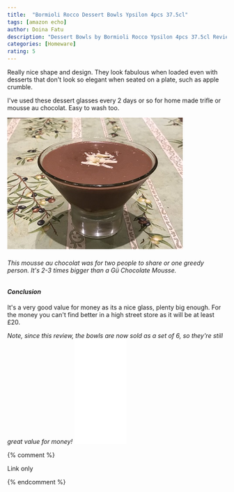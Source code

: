 ```yaml
---
title:  "Bormioli Rocco Dessert Bowls Ypsilon 4pcs 37.5cl"
tags: [amazon echo]
author: Doina Fatu
description: "Dessert Bowls by Bormioli Rocco Ypsilon 4pcs 37.5cl Review"
categories: [Homeware]
rating: 5
---
```



Really nice shape and design. They look fabulous when loaded even with desserts that don't look so elegant when seated on a plate, such as apple crumble.

I've used these dessert glasses every 2 days or so for home made trifle or mousse au chocolat. Easy to wash too.

![Mousse au chocolat](/assets/mousseauchocolat.jpg)
<h6>This mousse au chocolat was for two people to share or one greedy person. It's 2-3 times bigger than a Gü Chocolate Mousse.</h6>

<h4><em>Conclusion</em></h4>

It's a very good value for money as its a nice glass, plenty big enough.
For the money you can't find better in a high street store as it will be at least £20.

<em>
Note, since this review, the bowls are now sold as a set of 6, so they're still great value for money!
</em>

<iframe style="width:120px;height:240px;" marginwidth="0" marginheight="0" scrolling="no" frameborder="0" src="//ws-eu.amazon-adsystem.com/widgets/q?ServiceVersion=20070822&OneJS=1&Operation=GetAdHtml&MarketPlace=GB&source=ss&ref=as_ss_li_til&ad_type=product_link&tracking_id={{site.affid}}&language=en_GB&marketplace=amazon&region=GB&placement=B078HXZH6S&asins=B078HXZH6S&linkId=178804c6060df6ca9bf936e2b607df76&show_border=true&link_opens_in_new_window=true">
</iframe>

{% comment %}

Link only

{% endcomment %}